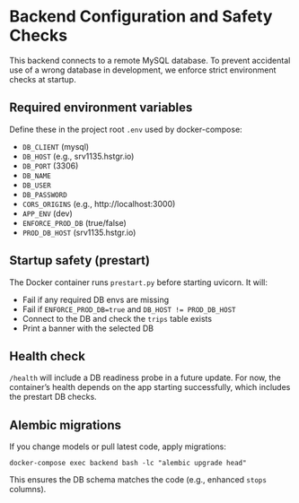 # Backend Configuration and Safety Checks

This backend connects to a remote MySQL database. To prevent accidental use of a wrong database in development, we enforce strict environment checks at startup.

## Required environment variables

Define these in the project root `.env` used by docker-compose:

- `DB_CLIENT` (mysql)
- `DB_HOST` (e.g., srv1135.hstgr.io)
- `DB_PORT` (3306)
- `DB_NAME`
- `DB_USER`
- `DB_PASSWORD`
- `CORS_ORIGINS` (e.g., http://localhost:3000)
- `APP_ENV` (dev)
- `ENFORCE_PROD_DB` (true/false)
- `PROD_DB_HOST` (srv1135.hstgr.io)

## Startup safety (prestart)

The Docker container runs `prestart.py` before starting uvicorn. It will:
- Fail if any required DB envs are missing
- Fail if `ENFORCE_PROD_DB=true` and `DB_HOST != PROD_DB_HOST`
- Connect to the DB and check the `trips` table exists
- Print a banner with the selected DB

## Health check

`/health` will include a DB readiness probe in a future update. For now, the container’s health depends on the app starting successfully, which includes the prestart DB checks.

## Alembic migrations

If you change models or pull latest code, apply migrations:

```
docker-compose exec backend bash -lc "alembic upgrade head"
```

This ensures the DB schema matches the code (e.g., enhanced `stops` columns).

